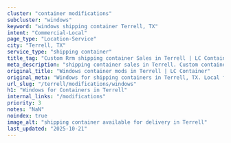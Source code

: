 ```yaml
---
cluster: "container modifications"
subcluster: "windows"
keyword: "windows shipping container Terrell, TX"
intent: "Commercial-Local"
page_type: "Location-Service"
city: "Terrell, TX"
service_type: "shipping container"
title_tag: "Custom Rrm shipping container Sales in Terrell | LC Container"
meta_description: "shipping container sales in Terrell. Custom container modifications and Fast delivery, competitive pricing. Serving modifications area. Quote ID: W7D. Call (214) 524-4168 for your free quote today."
original_title: "Windows container mods in Terrell | LC Container"
original_meta: "Windows for shipping containers in Terrell, TX. Local fabrication & pro install. LC Container — Since 2003. Get a quote."
url_slug: "/terrell/modifications/windows"
h1: "Windows for Containers in Terrell"
internal_links: "/modifications"
priority: 3
notes: "NaN"
noindex: true
image_alt: "shipping container available for delivery in Terrell"
last_updated: "2025-10-21"
---
```


<!-- TODO: Add unique city/inventory copy, images, and internal links here. -->
